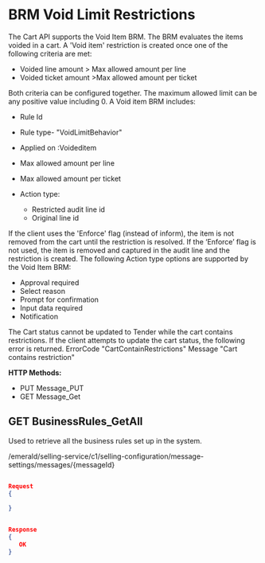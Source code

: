 # BRM Void Limit Restrictions

The Cart API supports the Void Item BRM.
The BRM evaluates the items voided in a cart.
A 'Void item' restriction is created once one of the following criteria are met:

* Voided line amount > Max allowed amount per line
* Voided ticket amount >Max allowed amount per ticket

Both criteria can be configured together.
The maximum allowed limit can be any positive value including 0.
A Void item BRM includes:

* Rule Id
* Rule type- "VoidLimitBehavior"
* Applied on :Voideditem
* Max allowed amount per line
* Max allowed amount per ticket
* Action type:

  * Restricted audit line id
  * Original line id

If the client uses the 'Enforce' flag (instead of inform), the item is not removed from the cart until the restriction is resolved.
If the ‘Enforce’ flag is not used, the item is removed and captured in the audit line and the restriction is created.
The following Action type options are supported by the Void Item BRM:

* Approval required
* Select reason
* Prompt for confirmation
* Input data required
* Notification

The Cart status cannot be updated to Tender while the cart contains restrictions. If the client attempts to update the cart status, the following error is returned.
ErrorCode "CartContainRestrictions"
Message "Cart contains restriction"

**HTTP Methods:**

* PUT Message_PUT
* GET Message_Get

## GET BusinessRules_GetAll

Used to retrieve all the business rules set up in the system.

/emerald/selling-service/c1/selling-configuration/message-settings/messages/{messageId}

```json

Request
{
  
}


Response
{
   OK
}
```

